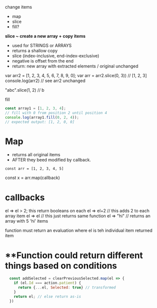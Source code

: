 change items
- map
- slice
- fill?

__slice ~ create a new array + copy items__

- used for STRINGS or ARRAYS
- returns a shallow copy
- slice (index-inclusive, end-index-exclusive)
- negative is offset from the end
- return: new array with extracted elements / original unchanged

var arr2 = [1, 2, 3, 4, 5, 6, 7, 8, 9, 0];
var arr = arr2.slice(0, 3)) // [1, 2, 3]
console.log(arr2) // see arr2 unchanged

"abc".slice(1, 2) // b


fill

```js
const array1 = [1, 2, 3, 4];
// fill with 0 from position 2 until position 4
console.log(array1.fill(0, 2, 4));
// expected output: [1, 2, 0, 0]
```			

**Map**
===========================================
- returns all original items
- AFTER they beed modified by callback. 


`const arr = [1, 2, 3, 4, 5]`

const x = arr.map(callback)

callbacks
===
el => el > 2; this return booleans on each
el => el+2  // this adds 2 to each array item
el => el    // this just returns same function
el => "hi"  // returns an array with 5 'hi' items
 
function must return an evaluation where el is teh individual item
returned item

**Function could return different things based on conditions
=====

```javascript
  const addSelected = clearPreviousSelected.map(el => {
    if (el.Id === action.patient) {
      return {...el, Selected: true} // transformed
    }
    return el; // else return as-is
  })
```
 